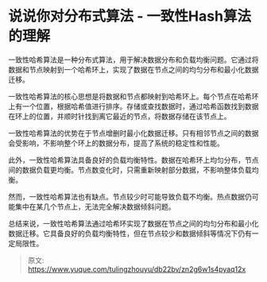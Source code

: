 # 说说你对分布式算法 - 一致性Hash算法的理解

一致性哈希算法是一种分布式算法，用于解决数据分布和负载均衡问题。它通过将数据和节点映射到一个哈希环上，实现了数据在节点之间的均匀分布和最小化数据迁移。

一致性哈希算法的核心思想是将数据和节点都映射到哈希环上。每个节点在哈希环上有一个位置，根据哈希值进行排序。存储或查找数据时，通过哈希函数找到数据在环上的位置，并顺时针找到离它最近的节点，将数据存储在该节点上。

一致性哈希算法的优势在于节点增删时最小化数据迁移。只有相邻节点之间的数据会受影响，不影响整个环上的数据分布，提高了系统的稳定性和性能。

此外，一致性哈希算法具备良好的负载均衡特性。数据在哈希环上均匀分布，节点间的数据负载更均衡。节点数变化时，只需重新映射部分数据，不影响整体负载均衡。

然而，一致性哈希算法也有缺点。节点较少时可能导致负载不均衡。热点数据仍可能集中在某几个节点上，无法完全解决数据倾斜问题。

总结来说，一致性哈希算法通过哈希环实现了数据在节点之间的均匀分布和最小化数据迁移。它具备良好的负载均衡特性，但在节点较少和数据倾斜等情况下仍有一定局限性。



> 原文: <https://www.yuque.com/tulingzhouyu/db22bv/zn2g6w1s4pyaq12x>